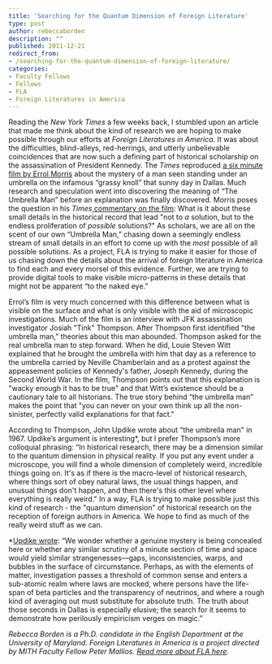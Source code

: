 ```yaml
---
title: 'Searching for the Quantum Dimension of Foreign Literature'
type: post
author: rebeccaborden
description: ""
published: 2011-12-21
redirect_from: 
- /searching-for-the-quantum-dimension-of-foreign-literature/
categories:
- Faculty Fellows
- Fellows
- FLA
- Foreign Literatures in America
---
```

Reading the _New York Times_ a few weeks back, I stumbled upon an article that made me think about the kind of research we are hoping to make possible through our efforts at _Foreign Literatures in America_. It was about the difficulties, blind-alleys, red-herrings, and utterly unbelievable coincidences that are now such a defining part of historical scholarship on the assassination of President Kennedy. The _Times_ reproduced [a six minute film by Errol Morris](http://video.nytimes.com/video/2011/11/21/opinion/100000001183275/the-umbrella-man.html) about the mystery of a man seen standing under an umbrella on the infamous “grassy knoll” that sunny day in Dallas. Much research and speculation went into discovering the meaning of “The Umbrella Man” before an explanation was finally discovered. Morris poses the question in his _Times_[ commentary on the film](http://www.nytimes.com/2011/11/22/opinion/the-umbrella-man.html): What is it about these small details in the historical record that lead "not to _a_ solution, but to the endless proliferation of _possible_ solutions?" As scholars, we are all on the scent of our own “Umbrella Man,” chasing down a seemingly endless stream of small details in an effort to come up with the _most_ possible of all possible solutions. As a project, FLA is trying to make it easier for those of us chasing down the details about the arrival of foreign literature in America to find each and every morsel of this evidence. Further, we are trying to provide digital tools to make visible micro-patterns in these details that might not be apparent “to the naked eye.”

Errol’s film is very much concerned with this difference between what is visible on the surface and what is only visible with the aid of microscopic investigations. Much of the film is an interview with JFK assassination investigator Josiah "Tink" Thompson. After Thompson first identified "the umbrella man," theories about this man abounded. Thompson asked for the real umbrella man to step forward. When he did, Louie Steven Witt explained that he brought the umbrella with him that day as a reference to the umbrella carried by Neville Chamberlain and as a protest against the appeasement policies of Kennedy's father, Joseph Kennedy, during the Second World War. In the film, Thompson points out that this explanation is "wacky enough it has to be true" and that Witt’s existence should be a cautionary tale to all historians. The true story behind “the umbrella man” makes the point that "you can never on your own think up all the non-sinister, perfectly valid explanations for that fact."

According to Thompson, John Updike wrote about “the umbrella man" in 1967. Updike’s argument is interesting\*, but I prefer Thompson’s more colloquial phrasing: “In historical research, there may be a dimension similar to the quantum dimension in physical reality. If you put any event under a microscope, you will find a whole dimension of completely weird, incredible things going on. It's as if there is the macro-level of historical research, where things sort of obey natural laws, the usual things happen, and unusual things don't happen, and then there's this other level where everything is really weird." In a way, FLA is trying to make possible just this kind of research - the "quantum dimension" of historical research on the reception of foreign authors in America. We hope to find as much of the really weird stuff as we can.

\*[Updike wrote](http://www.newyorker.com/online/blogs/backissues/2011/11/john-updike-jfk-assassination-the-umbrella-man.html): “We wonder whether a genuine mystery is being concealed here or whether any similar scrutiny of a minute section of time and space would yield similar strangenesses—gaps, inconsistencies, warps, and bubbles in the surface of circumstance. Perhaps, as with the elements of matter, investigation passes a threshold of common sense and enters a sub-atomic realm where laws are mocked, where persons have the life-span of beta particles and the transparency of neutrinos, and where a rough kind of averaging out must substitute for absolute truth. The truth about those seconds in Dallas is especially elusive; the search for it seems to demonstrate how perilously empiricism verges on magic.”

_Rebecca Borden is a Ph.D. candidate in the English Department at the University of Maryland. Foreign Literatures in America is a project directed by MITH Faculty Fellow Peter Mallios. [Read more about FLA here](http://mith.umd.edu/research/fla/ "Foreign Literatures in America")._
